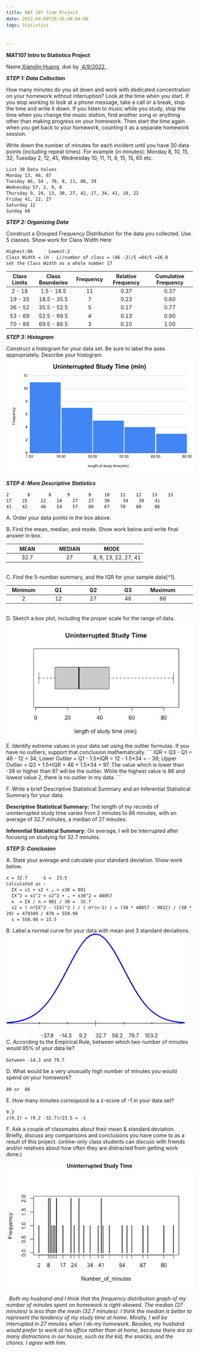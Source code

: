 ```yaml
---
title: MAT 107 Time Project 
date: 2022-04-09T10:35:40-04:00
tags: Statistics


---
```




**MAT107 Intro to Statistics Project**

Name<ins>&nbsp;Xianglin Huang&nbsp;</ins>  due by <ins>&nbsp;4/9/2022&nbsp;</ins>.     

***STEP 1: Data Collection***

How many minutes do you sit down and work with dedicated concentration on your homework without interruption? Look at the time when you start. If you stop working to look at a phone message, take a call or a break, stop the time and write it down. If you listen to music while you study, stop the time when you change the music station, find another song or anything other than making progress on your homework. Then start the time again when you get back to your homework, counting it as a separate homework session. 

Write down the number of minutes for each incident until you have 30 data points (including repeat times). For example (in minutes):  Monday 8, 10, 15, 32, Tuesday 2, 12, 45, Wednesday 10, 11, 11, 9, 15, 15, 65 etc. 
```
List 30 Data Values
Monday 13, 46, 67  
Tuesday 86, 54 , 70, 8, 11, 80, 39    
Wednesday 57, 2, 9, 8      
Thursday 9, 24, 13, 30, 27, 42, 17, 34, 41, 10, 22    
Friday 41, 22, 27
Saturday 12   
Sunday 60     
```   


***STEP 2: Organizing Data***

Construct a Grouped Frequency Distribution for the data you collected. Use 5 classes. 
Show work for Class Width Here
```
Highest:86      Lowest:2          
Class Width = (H - L)/number of class = (86 -2)/5 =84/5 =16.8 
set the Class Width as a whole number 17
```

|Class Limits|Class Boundaries| Frequency | Relative Frequency | Cumulative Frequency|
|:---:  |:---:  |:---:  |:---:  |:---:  |
|2 - 18 | 1.5 - 18.5 | 11 | 0.37 | 0.37|
|19 - 35|18.5 - 35.5|7|0.23|0.60|
|36 - 52|35.5 - 52.5|5|0.17|0.77
53 - 69|52.5 - 69.5|4|0.13|0.90
70 - 86|69.5 - 86.5|3|0.10|1.00


***STEP 3: Histogram***

Construct a histogram for your data set. Be sure to label the axes appropriately. Describe your histogram. 
<img src="/images/histogram.png">


***STEP 4: More Descriptive Statistics***                   
```
2       8       8      9       9     10    11    12    13    13    
17    22     22    24    27    27    30     34    39    41    
41    42     46    54    57    60    67    70    80     86
```
A. Order your data points in the box above. 

B. Find the mean, median, and mode. Show work below and write final answer in box.

| <div style="width:100px">MEAN</div> |  <div style="width:100px">MEDIAN</div> | <div style="width:100px">MODE</div> | 
| :---: | :---: | :---: | 
| 32.7| 27 | 8, 9, 13, 22, 27, 41 |

<br>
C. Find the 5-number summary, and the IQR for your sample data[^1]. 

| <div style="width:80px">Minimum</div> |  <div style="width:80px">Q1</div> | <div style="width:80px">Q2</div> | <div style="width:80px">Q3</div> | <div style="width:80px">Maximum</div> | <div style="width:80px">IQR</div>|
| :---: | :---: | :---: | :---: | :---: | :---: |
| 2 | 12 | 27 | 46 | 86 | 34 |

<br>
D. Sketch a box plot, including the proper scale for the range of data. 
<img src="/images/boxplot.png">
E. Identify extreme values in your data set using the outlier formulas. If you have no outliers, support that
 conclusion mathematically. 
```
IQR = Q3 - Q1 = 46 - 12 = 34;
Lower Outlier = Q1 - 1.5*IQR = 12 - 1.5*34 = - 39;
Upper Outlier = Q3 + 1.5*IQR = 46 + 1.5*34 = 97. 
The value which is lower than -39 or higher than 97 will be the outlier.
While the highest value is 86 and lowest value 2, there is no outlier in my data.
```

F. Write a brief Descriptive Statistical Summary and an Inferential Statistical Summary for your data. 

**Descriptive Statistical Summary:**
  The length of my records of uninterrupted study time varies from 2 minutes to 86 minutes, with an average of 32.7 minutes, a median of 27 minutes.

**Inferential Statistical Summary:**
  On average, I will be interrupted after focusing on studying for 32.7 minutes. 

***STEP 5: Conclusion***

A. State your average and calculate your standard deviation. Show work below. 
```
x = 32.7      S =  23.5
Calculated as :
  ƩX = x1 + x2 + … + x30 = 981
  ƩX^2 = x1^2 + x2^2 + … + x30^2 = 48057 
  x  = ƩX / n = 981 / 30 =  32.7
  s2 = ( n*ƩX^2 - (ƩX)^2 ) / ( n*(n-1) ) = (30 * 48057 - 9812) / (30 * 29) = 479349 / 870 = 550.98
  s = 550.98 = 23.5
```
B. Label a normal curve for your data with mean and 3 standard deviations. 
<img src="/images/normalcurve.png">
<center>-37.8&nbsp;&nbsp;&nbsp;&nbsp;-14.3&nbsp;&nbsp;&nbsp; &nbsp;9.2 &nbsp;&nbsp;&nbsp;&nbsp; 32.7&nbsp;&nbsp;&nbsp;&nbsp;56.2&nbsp;&nbsp;&nbsp;&nbsp;79.7&nbsp;&nbsp;&nbsp;&nbsp;103.2</center>
C. According to the Empirical Rule, between which two number of minutes would 95% of your data lie?

`between -14.3 and 79.7`

D. What would be a very unusually high number of minutes you would spend on your homework?

`80 or  86`

E. How many minutes correspond to a z-score of -1 in your data set? 
```
9.2 
z(9.2) = (9.2 -32.7)/23.5 = -1
```

F. Ask a couple of classmates about their mean & standard deviation. Briefly, discuss any comparisons and conclusions you have come to as a result of this project.   (online-only class students can discuss with friends and/or relatives about how often they are distracted from getting work done.) 
<center><strong>Uninterrupted Study Time</strong></center>
<img src="/images/boxplot2.png">

*&nbsp;&nbsp;Both my husband and I think that the frequency distribution graph of my number of minutes spent on homework is right-skewed. The median (27 minutes) is less than the mean (32.7 minutes). I think the median is better to represent the tendency of my study time at home. Mostly, I will be interrupted in 27 minutes when I do my homework. Besides, my husband would prefer to work at his office rather than at home, because there are so many distractions in our house, such as the kid, the snacks, and the chores. I agree with him.*

